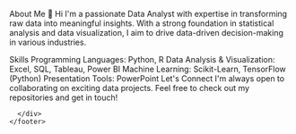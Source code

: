 About Me
👋 Hi I'm a passionate Data Analyst with expertise in transforming raw data into meaningful insights. With a strong foundation in statistical analysis and data visualization, I aim to drive data-driven decision-making in various industries.

Skills
Programming Languages: Python, R
Data Analysis & Visualization: Excel, SQL, Tableau, Power BI
Machine Learning: Scikit-Learn, TensorFlow (Python)
Presentation Tools: PowerPoint
Let's Connect
I'm always open to collaborating on exciting data projects. Feel free to check out my repositories and get in touch!

<!DOCTYPE html>
<html>
<head>
   <meta charset="utf-8">
  <link rel="dns-prefetch" href="https://github.githubassets.com">
  <link rel="dns-prefetch" href="https://avatars.githubusercontent.com">
  <link rel="dns-prefetch" href="https://github-cloud.s3.amazonaws.com">
  <link rel="dns-prefetch" href="https://user-images.githubusercontent.com/">
  <link rel="preconnect" href="https://github.githubassets.com" crossorigin>
  <link rel="preconnect" href="https://avatars.githubusercontent.com">

      </div>
    </footer>
  </body>
</html>
